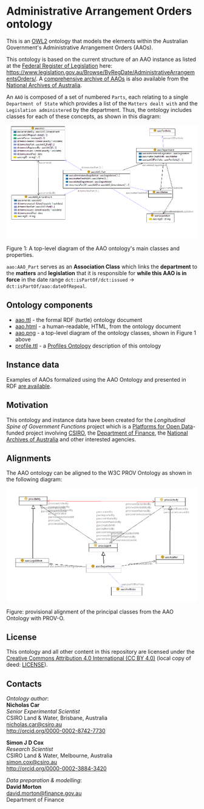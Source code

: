 # Administrative Arrangement Orders ontology

This is an [OWL2](https://www.w3.org/OWL/) ontology that models the elements within the Australian Government's Administrative Arrangement Orders (AAOs).

This ontology is based on the current structure of an AAO instance as listed at the [Federal Register of Legislation](https://www.legislation.gov.au) here:
<https://www.legislation.gov.au/Browse/ByRegDate/AdministrativeArrangementsOrders/>.
A [comprehensive archive of AAOs](http://www.naa.gov.au/information-management/information-governance/aao/index.aspx) is also available from the
[National Archives of Australia](http://www.naa.gov.au).

An `AAO` is composed of a set of numbered `Parts`, each relating to a single `Department of State` which provides a list of the `Matters dealt with` and the `Legislation administered` by the department. Thus, the ontology includes classes for each of these concepts, as shown in this diagram:

![](aao.png)

Figure 1: A top-level diagram of the AAO ontology's main classes and properties.

`aao:AAO_Part` serves as an **Association Class** which links the **department** to the **matters** and **legislation** that it is responsible for **while this AAO is in force** in the date range `dct:isPartOf/dct:issued` &rarr; `dct:isPartOf/aao:dateOfRepeal`.

## Ontology components
* [aao.ttl](aao.ttl) - the formal RDF (turtle) ontology document
* [aao.html](aao.html) - a human-readable, HTML, from the ontology document
* [aao.png](aao.png) - a top-level diagram of the ontology classes, shown in Figure 1 above
* [profile.ttl](profile.ttl) - a [Profiles Ontology](https://www.w3.org/TR/prof/) description of this ontology

## Instance data
Examples of AAOs formalized using the AAO Ontology and presented in RDF [are available](data/aaos.ttl).

## Motivation
This ontology and instance data have been created for the *Longitudinal Spine of Government Functions* project which is
a [Platforms for Open Data](https://pmc.gov.au/public-data/open-data/platforms-open-data)-funded project involving
[CSIRO](https://www.csiro.au/), the [Department of Finance](https://www.finance.gov.au/), the [National Archives of
Australia](http://naa.gov.au/) and other interested agencies.

## Alignments
The AAO ontology can be aligned to the W3C PROV Ontology as shown in the following diagram:

![](prov-alignment.png)

Figure: provisional alignment of the principal classes from the AAO Ontology with PROV-O.

## License
This ontology and all other content in this repository are licensed under the
[Creative Commons Attribution 4.0 International (CC BY 4.0)](https://creativecommons.org/licenses/by/4.0/)
(local copy of deed: [LICENSE](LICENSE)).

## Contacts
*Ontology author*:  
**Nicholas Car**  
*Senior Experimental Scientist*  
CSIRO Land & Water, Brisbane, Australia    
<nicholas.car@csiro.au>  
<http://orcid.org/0000-0002-8742-7730>  

**Simon J D Cox**  
*Research Scientist*  
CSIRO Land & Water, Melbourne, Australia    
<simon.cox@csiro.au>  
<http://orcid.org/0000-0002-3884-3420>  

*Data preparation & modelling*:  
**David Morton**  
<david.morton@finance.gov.au>  
Department of Finance   

